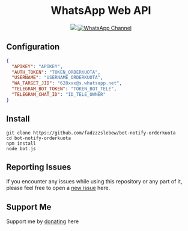 # <div align='center'>WhatsApp Web API</div>

<div align="center">

  <img src="https://i.ibb.co.com/27gkRZ8p/20250710-204208.png" />

  <a href="https://whatsapp.com/channel/0029VbBiCstKLaHkqyvdXc1o">
    <img src="https://img.shields.io/badge/WhatsApp-Channel-25D366?logo=whatsapp&logoColor=white" alt="WhatsApp Channel" />
  </a>

</div>

## Configuration

```json
{
  "APIKEY": "APIKEY",
  "AUTH_TOKEN": "TOKEN_ORDERKUOTA",
  "USERNAME": "USERNAME_ORDERKUOTA",
  "WA_TARGET_JID": "628xxx@s.whatsapp.net",
  "TELEGRAM_BOT_TOKEN": "TOKEN_BOT_TELE",
  "TELEGRAM_CHAT_ID": "ID_TELE_OWNER"
}
```

## Install

```
git clone https://github.com/fadzzzslebew/bot-notify-orderkuota
cd bot-notify-orderkuota
npm install
node bot.js
```

## Reporting Issues
If you encounter any issues while using this repository or any part of it, please feel free to open a [new issue](https://github.com/fadzzzslebew/bot-notify-orderkuota/issues) here.

## Support Me
Support me by [donating](https://saweria.co/fadzzzdigital) here
